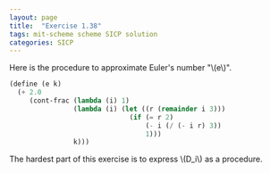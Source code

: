 ```yaml
---
layout: page
title:  "Exercise 1.38"
tags: mit-scheme scheme SICP solution
categories: SICP
---
```

Here is the procedure to approximate Euler's number "\\(e\\)".
```scheme
(define (e k)
  (+ 2.0
     (cont-frac (lambda (i) 1)
                (lambda (i) (let ((r (remainder i 3)))
                              (if (= r 2)
                                  (- i (/ (- i r) 3))
                                  1)))
                k)))
```
The hardest part of this exercise is to express \\(D_i\\) as a procedure.
